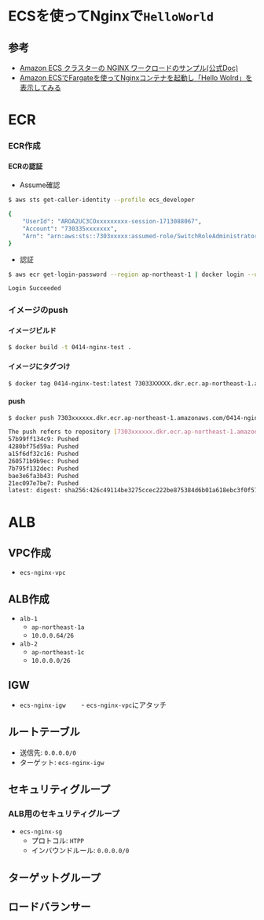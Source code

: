 # ECSを使ってNginxで`HelloWorld`

## 参考
- [Amazon ECS クラスターの NGINX ワークロードのサンプル(公式Doc)](https://docs.aws.amazon.com/ja_jp/AmazonCloudWatch/latest/monitoring/ContainerInsights-Prometheus-Setup-nginx-ecs.html)
- [Amazon ECSでFargateを使ってNginxコンテナを起動し「Hello Wolrd」を表示してみる](https://zenn.dev/shimiyu/articles/3b6cacf157112f)

# ECR

### ECR作成
#### ECRの認証

- Assume確認
```bash
$ aws sts get-caller-identity --profile ecs_developer

{
    "UserId": "AROA2UC3COxxxxxxxxx-session-1713088067",
    "Account": "730335xxxxxxx",
    "Arn": "arn:aws:sts::7303xxxxx:assumed-role/SwitchRoleAdministrator/botocore-session-1713088067"
}
```
- 認証
```bash
$ aws ecr get-login-password --region ap-northeast-1 | docker login --username AWS --password-stdin 730335441282.dkr.ecr.ap-northeast-1.amazonaws.com

Login Succeeded
```

### イメージのpush

#### イメージビルド
```bash
$ docker build -t 0414-nginx-test .
```

#### イメージにタグつけ
```bash
$ docker tag 0414-nginx-test:latest 73033XXXXX.dkr.ecr.ap-northeast-1.amazonaws.com/0414-nginx-test:latest
```

#### push
```bash
$ docker push 7303xxxxxx.dkr.ecr.ap-northeast-1.amazonaws.com/0414-nginx-test:latest

The push refers to repository [7303xxxxxx.dkr.ecr.ap-northeast-1.amazonaws.com/0414-nginx-test]
57b99ff134c9: Pushed
4280bf75d59a: Pushed
a15f6df32c16: Pushed
260571b9b9ec: Pushed
7b795f132dec: Pushed
bae3e6fa3b43: Pushed
21ec097e7be7: Pushed
latest: digest: sha256:426c49114be3275ccec222be875384d6b01a618ebc3f0f57a9fe1cfc10eb571f size: 1777
```

# ALB

## VPC作成
- `ecs-nginx-vpc`

## ALB作成
- `alb-1`
  - `ap-northeast-1a`
  - `10.0.0.64/26`
- `alb-2`
  - `ap-northeast-1c`
  - `10.0.0.0/26`

## IGW
- `ecs-nginx-igw`
　　- `ecs-nginx-vpc`にアタッチ

## ルートテーブル
- 送信先: `0.0.0.0/0`
- ターゲット: `ecs-nginx-igw`

## セキュリティグループ
### ALB用のセキュリティグループ
- `ecs-nginx-sg`
  - プロトコル: `HTPP`
  - インバウンドルール: `0.0.0.0/0`
 
## ターゲットグループ


## ロードバランサー

